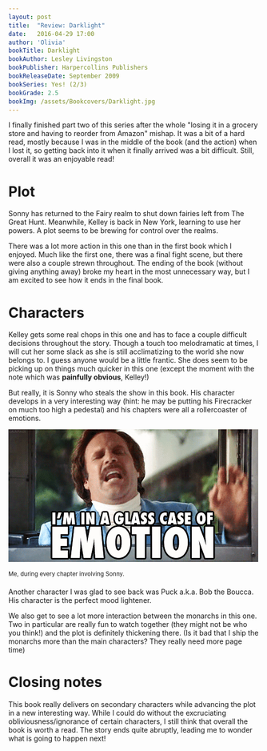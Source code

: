 ```yaml
---
layout: post
title:  "Review: Darklight"
date:   2016-04-29 17:00
author: 'Olivia'
bookTitle: Darklight
bookAuthor: Lesley Livingston
bookPublisher: Harpercollins Publishers
bookReleaseDate: September 2009
bookSeries: Yes! (2/3)
bookGrade: 2.5
bookImg: /assets/Bookcovers/Darklight.jpg
---
```


I finally finished part two of this series after the whole "losing it in a grocery store and having to reorder from Amazon" mishap. It was a bit of a hard read, mostly because I was in the middle of the book (and the action) when I lost it, so getting back into it when it finally arrived was a bit difficult. Still, overall it was an enjoyable read!

<!--more-->

# Plot
Sonny has returned to the Fairy realm to shut down fairies left from The Great Hunt. Meanwhile, Kelley is back in New York, learning to use her powers. A plot seems to be brewing for control over the realms.

There was a lot more action in this one than in the first book which I enjoyed. Much like the first one, there was a final fight scene, but there were also a couple strewn throughout. The ending of the book (without giving anything away) broke my heart in the most unnecessary way, but I am excited to see how it ends in the final book.

# Characters
Kelley gets some real chops in this one and has to face a couple difficult decisions throughout the story. Though a touch too melodramatic at times, I will cut her some slack as she is still acclimatizing to the world she now belongs to. I guess anyone would be a little frantic. She does seem to be picking up on things much quicker in this one (except the moment with the note which was **painfully obvious**, Kelley!)

But really, it is Sonny who steals the show in this book. His character develops in a very interesting way (hint: he may be putting his Firecracker on much too high a pedestal) and his chapters were all a rollercoaster of emotions.

![I'm in a glass case of emotion](\assets\gifs\glasscaseemotion.gif)

<sup>Me, during every chapter involving Sonny.</sup>

Another character I was glad to see back was Puck a.k.a. Bob the Boucca. His character is the perfect mood lightener.

We also get to see a lot more interaction between the monarchs in this one. Two in particular are really fun to watch together (they might not be who you think!) and the plot is definitely thickening there. (Is it bad that I ship the monarchs more than the main characters? They really need more page time)

# Closing notes
This book really delivers on secondary characters while advancing the plot in a new interesting way. While I could do without the excruciating obliviousness/ignorance of certain characters, I still think that overall the book is worth a read. The story ends quite abruptly, leading me to wonder what is going to happen next!

